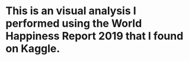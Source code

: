 # This is an visual analysis I performed using the World Happiness Report 2019 that I found on Kaggle. 
